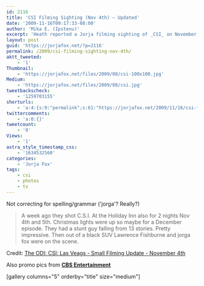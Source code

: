 ```yaml
---
id: 2116
title: 'CSI Filming Sighting (Nov 4th) — Updated'
date: '2009-11-16T09:17:33-08:00'
author: 'Mika E. (Ipstenu)'
excerpt: 'Heath reported a Jorja filming sighting of _CSI_ on November 4th to <a href="http://tvspoilers-odi.blogspot.com">TV Spoilers at The ODI</a> _Added in promo pics._'
layout: post
guid: 'https://jorjafox.net/?p=2116'
permalink: /2009/csi-filming-sighting-nov-4th/
aktt_tweeted:
    - '1'
Thumbnail:
    - 'https://jorjafox.net/files/2009/08/csi-100x100.jpg'
Medium:
    - 'https://jorjafox.net/files/2009/08/csi.jpg'
tweetbackscheck:
    - '1259703155'
shorturls:
    - 'a:4:{s:9:"permalink";s:61:"https://jorjafox.net/2009/11/16/csi-filming-sighting-nov-4th/";s:7:"tinyurl";s:26:"http://tinyurl.com/ydqv3g2";s:4:"isgd";s:18:"http://is.gd/52VRX";s:5:"bitly";s:20:"http://bit.ly/31iBah";}'
twittercomments:
    - 'a:0:{}'
tweetcount:
    - '0'
Views:
    - '1'
astra_style_timestamp_css:
    - '1634532560'
categories:
    - 'Jorja Fox'
tags:
    - csi
    - photos
    - tv
---
```


Not correcting for spelling/grammar ('jorga'? Really?)

<blockquote>A week ago they shot C.S.I. At the Holiday Inn also for 2 nights Nov 4th and 5th. Christmas lights were up so maybe for a December episode. They had a stunt guy falling from 13 stories. Pretty impressive. Then out of a black SUV Lawrence Fishburne and jorga fox were on the scene.</blockquote>

Credit: <a href="http://tvspoilers-odi.blogspot.com/2009/11/csi-las-veags-small-filming-update.html">The ODI: CSI: Las Veags - Small Filming Update - November 4th</a>

Also promo pics from **<a href="http://www.cbspressexpress.com/div.php/cbs_entertainment/original/photos?id=231&dpid=56">CBS Entertainment</a>**

[gallery columns="5" orderby="title" size="medium"]
